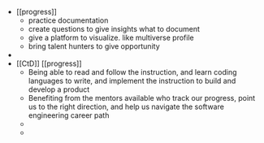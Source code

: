 - [[progress]]
	- practice documentation
	- create questions to give insights what to document
	- give a platform to visualize. like multiverse profile
	- bring talent hunters to give opportunity
-
- [[CtD]] [[progress]]
	- Being able to read and follow the instruction, and learn coding languages to write, and implement the instruction to build and develop a product
	- Benefiting from the mentors available who track our progress, point us to the right direction, and help us navigate the software engineering career path
	-
	-